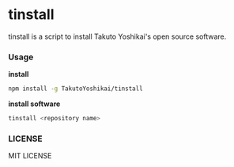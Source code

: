 # tinstall
tinstall is a script to install Takuto Yoshikai's open source software.

### Usage

**install**
```bash
npm install -g TakutoYoshikai/tinstall
```

**install software**
```bash
tinstall <repository name>
```

### LICENSE
MIT LICENSE

